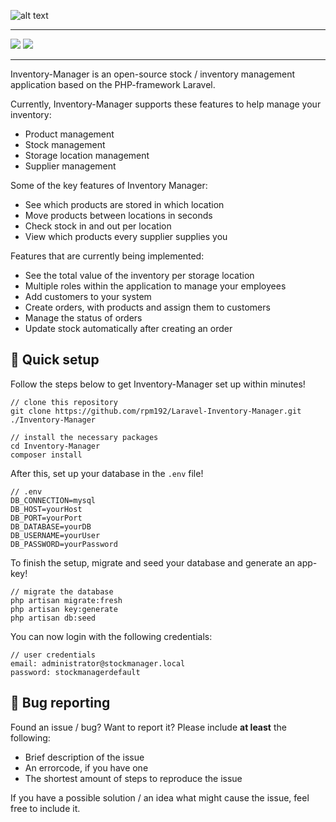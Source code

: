 ![alt text](https://raw.githubusercontent.com/rpm192/Laravel-Inventory-Manager/master/public/img/branding/im-logo.png)
<hr>

![](https://img.shields.io/github/downloads/rpm192/Laravel-Inventory-Manager/total.svg?style=for-the-badge)
![](https://img.shields.io/github/license/rpm192/Laravel-Inventory-Manager.svg?style=for-the-badge)
<hr>

Inventory-Manager is an open-source stock / inventory management application based on the PHP-framework Laravel.

Currently, Inventory-Manager supports these features to help manage your inventory:

* Product management
* Stock management
* Storage location management
* Supplier management

Some of the key features of Inventory Manager:

* See which products are stored in which location
* Move products between locations in seconds
* Check stock in and out per location
* View which products every supplier supplies you

Features that are currently being implemented:

* See the total value of the inventory per storage location
* Multiple roles within the application to manage your employees
* Add customers to your system
* Create orders, with products and assign them to customers
* Manage the status of orders
* Update stock automatically after creating an order

## 🚀 Quick setup

Follow the steps below to get Inventory-Manager set up within minutes!

```
// clone this repository
git clone https://github.com/rpm192/Laravel-Inventory-Manager.git ./Inventory-Manager

// install the necessary packages
cd Inventory-Manager
composer install
```

After this, set up your database in the `.env` file!

```
// .env
DB_CONNECTION=mysql
DB_HOST=yourHost
DB_PORT=yourPort
DB_DATABASE=yourDB
DB_USERNAME=yourUser
DB_PASSWORD=yourPassword
```

To finish the setup, migrate and seed your database and generate an app-key!

```
// migrate the database
php artisan migrate:fresh
php artisan key:generate
php artisan db:seed
```

You can now login with the following credentials:

```
// user credentials
email: administrator@stockmanager.local
password: stockmanagerdefault
```
## 🔧 Bug reporting

Found an issue / bug? Want to report it? Please include __at least__ the following:

* Brief description of the issue
* An errorcode, if you have one
* The shortest amount of steps to reproduce the issue

If you have a possible solution / an idea what might cause the issue, feel free to include it.
